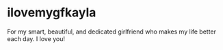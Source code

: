 # ilovemygfkayla
For my smart, beautiful, and dedicated girlfriend who makes my life better each day. I love you!
